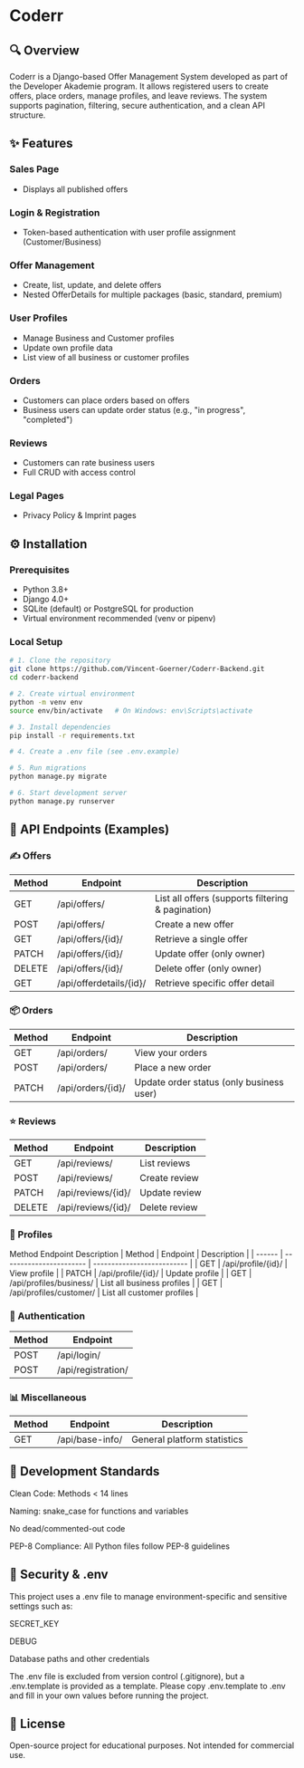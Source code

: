 # Coderr

## 🔍 Overview
Coderr is a Django-based Offer Management System developed as part of the Developer Akademie program. It allows registered users to create offers, place orders, manage profiles, and leave reviews. The system supports pagination, filtering, secure authentication, and a clean API structure.

## ✨ Features

### Sales Page
- Displays all published offers

### Login & Registration
- Token-based authentication with user profile assignment (Customer/Business)

### Offer Management
- Create, list, update, and delete offers
- Nested OfferDetails for multiple packages (basic, standard, premium)

### User Profiles
- Manage Business and Customer profiles
- Update own profile data
- List view of all business or customer profiles

### Orders
- Customers can place orders based on offers
- Business users can update order status (e.g., "in progress", "completed")

### Reviews
- Customers can rate business users
- Full CRUD with access control

### Legal Pages
- Privacy Policy & Imprint pages

## ⚙️ Installation

### Prerequisites
- Python 3.8+
- Django 4.0+
- SQLite (default) or PostgreSQL for production
- Virtual environment recommended (venv or pipenv)

### Local Setup
```bash
# 1. Clone the repository
git clone https://github.com/Vincent-Goerner/Coderr-Backend.git
cd coderr-backend

# 2. Create virtual environment
python -m venv env
source env/bin/activate   # On Windows: env\Scripts\activate

# 3. Install dependencies
pip install -r requirements.txt

# 4. Create a .env file (see .env.example)

# 5. Run migrations
python manage.py migrate

# 6. Start development server
python manage.py runserver
```

## 🚀 API Endpoints (Examples)

### ✍️ Offers
| Method | Endpoint                | Description                                       |
| ------ | ----------------------- | ------------------------------------------------- |
| GET    | /api/offers/            | List all offers (supports filtering & pagination) |
| POST   | /api/offers/            | Create a new offer                                |
| GET    | /api/offers/{id}/       | Retrieve a single offer                           |
| PATCH  | /api/offers/{id}/       | Update offer (only owner)                         |
| DELETE | /api/offers/{id}/       | Delete offer (only owner)                         |
| GET    | /api/offerdetails/{id}/ | Retrieve specific offer detail                    |


### 📦 Orders
| Method | Endpoint          | Description                              |
| ------ | ----------------- | ---------------------------------------- |
| GET    | /api/orders/      | View your orders                         |
| POST   | /api/orders/      | Place a new order                        |
| PATCH  | /api/orders/{id}/ | Update order status (only business user) |


### ⭐ Reviews
| Method | Endpoint           | Description   |
| ------ | ------------------ | ------------- |
| GET    | /api/reviews/      | List reviews  |
| POST   | /api/reviews/      | Create review |
| PATCH  | /api/reviews/{id}/ | Update review |
| DELETE | /api/reviews/{id}/ | Delete review |


### 👤 Profiles
Method	Endpoint	Description
| Method | Endpoint                | Description                |
| ------ | ----------------------- | -------------------------- |
| GET    | /api/profile/{id}/      | View profile               |
| PATCH  | /api/profile/{id}/      | Update profile             |
| GET    | /api/profiles/business/ | List all business profiles |
| GET    | /api/profiles/customer/ | List all customer profiles |


### 🔐 Authentication
| Method | Endpoint           |
| ------ | ------------------ |
| POST   | /api/login/        |
| POST   | /api/registration/ |


### 📊 Miscellaneous
| Method | Endpoint        | Description                 |
| ------ | --------------- | --------------------------- |
| GET    | /api/base-info/ | General platform statistics |



## 🔧 Development Standards

Clean Code: Methods < 14 lines

Naming: snake_case for functions and variables

No dead/commented-out code

PEP-8 Compliance: All Python files follow PEP-8 guidelines

## 🚫 Security & .env

This project uses a .env file to manage environment-specific and sensitive settings such as:

SECRET_KEY

DEBUG

Database paths and other credentials

The .env file is excluded from version control (.gitignore), but a .env.template is provided as a template.
Please copy .env.template to .env and fill in your own values before running the project.

## 📄 License

Open-source project for educational purposes. Not intended for commercial use.
